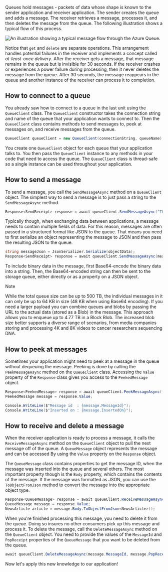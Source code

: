Queues hold messages - packets of data whose shape is known to the sender application and receiver application. The sender creates the queue and adds a message. The receiver retrieves a message, processes it, and then deletes the message from the queue. The following illustration shows a typical flow of this process.

![An illustration showing a typical message flow through the Azure Queue.](../media/6-message-flow.png)

Notice that `get` and `delete` are separate operations. This arrangement handles potential failures in the receiver and implements a concept called _at-least-once delivery_. After the receiver gets a message, that message remains in the queue but is invisible for 30 seconds. If the receiver crashes or experiences a power failure during processing, then it never deletes the message from the queue. After 30 seconds, the message reappears in the queue and another instance of the receiver can process it to completion.

## How to connect to a queue

You already saw how to connect to a queue in the last unit using the `QueueClient` class. The `QueueClient` constructor takes the connection string and name of the queue that your application wants to connect to. Then the `QueueClient` class contains methods to send messages to, peek at messages on, and receive messages from the queue.

```csharp
QueueClient queueClient = new QueueClient(connectionString, queueName);
```

You create one `QueueClient` object for each queue that your application talks to. You then pass the `QueueClient` instance to any methods in your code that need to access the queue. The `QueueClient` class is thread-safe so a single instance can be used throughout your application.

## How to send a message

To send a message, you call the `SendMessageAsync` method on a `QueueClient` object. The simplest way to send a message is to just pass a string to the `SendMessageAsync` method.

```csharp
Response<SendReceipt> response = await queueClient.SendMessageAsync("This is a message");
```

Typically though, when exchanging data between applications, a message needs to contain multiple fields of data. For this reason, messages are often passed in a structured format like JSON to the queue. That means you need to first serialize an object representing the message to JSON and then pass the resulting JSON to the queue.

```csharp
string messageJson = JsonSerializer.Serialize(objectData);
Response<SendReceipt> response = await queueClient.SendMessageAsync(messageJson);
```

To include binary data in the message, first Base64-encode the binary data into a string. Then, the Base64-encoded string can then be sent to the storage queue, either directly or as a property on a JSON object.

> [!NOTE]
> While the total queue size can be up to 500 TB, the individual messages in it can only be up to 64 KB in size (48 KB when using Base64 encoding). If you need a larger payload you can combine queues and blobs by passing the URL to the actual data (stored as a Blob) in the message. This approach allows you to enqueue up to 4.77 TB in a Block Blob. The increased blob size better supports a diverse range of scenarios, from media companies storing and processing 4K and 8K videos to cancer researchers sequencing DNA.

## How to peek at messages

Sometimes your application might need to peek at a message in the queue without dequeuing the message. Peeking is done by calling the `PeekMessageAsync` method on the `QueueClient` class. Accessing the `Value` property of the `Response` class gives you access to the `PeekedMessage` object.

```csharp
Response<PeekedMessage> response = await queueClient.PeekMessageAsync();
PeekedMessage message = response.Value;

Console.WriteLine($"Message id  : {message.MessageId}");
Console.WriteLine($"Inserted on : {message.InsertedOn}");
```

## How to receive and delete a message

When the receiver application is ready to process a message, it calls the `ReceiveMessageAsync` method on the `QueueClient` object to pull the next message off of the queue. A `QueueMessage` object represents the message and can be accessed By using the `Value` property on the `Response` object.

The `QueueMessage` class contains properties to get the message ID, when the message was inserted into the queue and several others. The most important property though is the `Body` property, which contains the contents of the message. If the message was formatted as JSON, you can use the `ToObjectFromJson` method to convert the message into the appropriate object type.

```csharp
Response<QueueMessage> response = await queueClient.ReceiveMessageAsync();
QueueMessage message = response.Value;
NewsArticle article = message.Body.ToObjectFromJson<NewsArticle>();
```

When you're finished processing this message, you need to delete it from the queue. Doing so insures no other consumers pick up this message and process it. To delete the message, call the `DeleteMessageAsync` method on the `QueueClient` object. You need to provide the values of the `MessageId` and `PopReceipt` properties of the `QueueMessage` that you want to be deleted from the queue.

```csharp
await queueClient.DeleteMessageAsync(message.MessageId, message.PopReceipt);
```

Now let's apply this new knowledge to our application!
